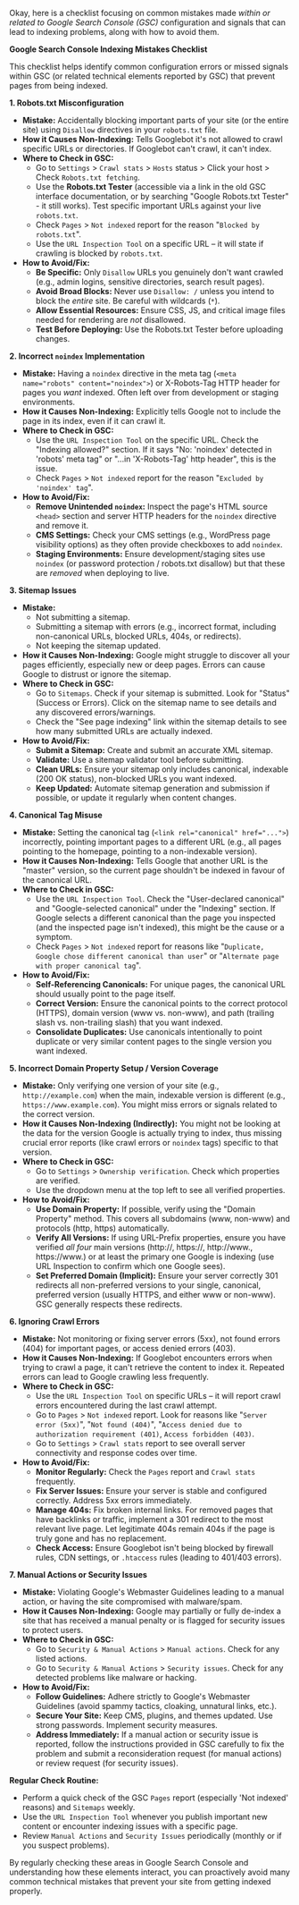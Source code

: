 Okay, here is a checklist focusing on common mistakes made *within or related to Google Search Console (GSC)* configuration and signals that can lead to indexing problems, along with how to avoid them.

**Google Search Console Indexing Mistakes Checklist**

This checklist helps identify common configuration errors or missed signals within GSC (or related technical elements reported by GSC) that prevent pages from being indexed.

**1. Robots.txt Misconfiguration**

*   **Mistake:** Accidentally blocking important parts of your site (or the entire site) using `Disallow` directives in your `robots.txt` file.
*   **How it Causes Non-Indexing:** Tells Googlebot it's not allowed to crawl specific URLs or directories. If Googlebot can't crawl, it can't index.
*   **Where to Check in GSC:**
    *   Go to `Settings` > `Crawl stats` > `Hosts` status > Click your host > Check `Robots.txt fetching`.
    *   Use the **Robots.txt Tester** (accessible via a link in the old GSC interface documentation, or by searching "Google Robots.txt Tester" - it still works). Test specific important URLs against your live `robots.txt`.
    *   Check `Pages` > `Not indexed` report for the reason "`Blocked by robots.txt`".
    *   Use the `URL Inspection Tool` on a specific URL – it will state if crawling is blocked by `robots.txt`.
*   **How to Avoid/Fix:**
    *   **Be Specific:** Only `Disallow` URLs you genuinely don't want crawled (e.g., admin logins, sensitive directories, search result pages).
    *   **Avoid Broad Blocks:** Never use `Disallow: /` unless you intend to block the *entire* site. Be careful with wildcards (`*`).
    *   **Allow Essential Resources:** Ensure CSS, JS, and critical image files needed for rendering are *not* disallowed.
    *   **Test Before Deploying:** Use the Robots.txt Tester before uploading changes.

**2. Incorrect `noindex` Implementation**

*   **Mistake:** Having a `noindex` directive in the meta tag (`<meta name="robots" content="noindex">`) or X-Robots-Tag HTTP header for pages you *want* indexed. Often left over from development or staging environments.
*   **How it Causes Non-Indexing:** Explicitly tells Google not to include the page in its index, even if it can crawl it.
*   **Where to Check in GSC:**
    *   Use the `URL Inspection Tool` on the specific URL. Check the "Indexing allowed?" section. If it says "No: 'noindex' detected in 'robots' meta tag" or "...in 'X-Robots-Tag' http header", this is the issue.
    *   Check `Pages` > `Not indexed` report for the reason "`Excluded by 'noindex' tag`".
*   **How to Avoid/Fix:**
    *   **Remove Unintended `noindex`:** Inspect the page's HTML source `<head>` section and server HTTP headers for the `noindex` directive and remove it.
    *   **CMS Settings:** Check your CMS settings (e.g., WordPress page visibility options) as they often provide checkboxes to add `noindex`.
    *   **Staging Environments:** Ensure development/staging sites use `noindex` (or password protection / robots.txt disallow) but that these are *removed* when deploying to live.

**3. Sitemap Issues**

*   **Mistake:**
    *   Not submitting a sitemap.
    *   Submitting a sitemap with errors (e.g., incorrect format, including non-canonical URLs, blocked URLs, 404s, or redirects).
    *   Not keeping the sitemap updated.
*   **How it Causes Non-Indexing:** Google might struggle to discover all your pages efficiently, especially new or deep pages. Errors can cause Google to distrust or ignore the sitemap.
*   **Where to Check in GSC:**
    *   Go to `Sitemaps`. Check if your sitemap is submitted. Look for "Status" (Success or Errors). Click on the sitemap name to see details and any discovered errors/warnings.
    *   Check the "See page indexing" link within the sitemap details to see how many submitted URLs are actually indexed.
*   **How to Avoid/Fix:**
    *   **Submit a Sitemap:** Create and submit an accurate XML sitemap.
    *   **Validate:** Use a sitemap validator tool before submitting.
    *   **Clean URLs:** Ensure your sitemap only includes canonical, indexable (200 OK status), non-blocked URLs you want indexed.
    *   **Keep Updated:** Automate sitemap generation and submission if possible, or update it regularly when content changes.

**4. Canonical Tag Misuse**

*   **Mistake:** Setting the canonical tag (`<link rel="canonical" href="...">`) incorrectly, pointing important pages to a different URL (e.g., all pages pointing to the homepage, pointing to a non-indexable version).
*   **How it Causes Non-Indexing:** Tells Google that another URL is the "master" version, so the current page shouldn't be indexed in favour of the canonical URL.
*   **Where to Check in GSC:**
    *   Use the `URL Inspection Tool`. Check the "User-declared canonical" and "Google-selected canonical" under the "Indexing" section. If Google selects a different canonical than the page you inspected (and the inspected page isn't indexed), this might be the cause or a symptom.
    *   Check `Pages` > `Not indexed` report for reasons like "`Duplicate, Google chose different canonical than user`" or "`Alternate page with proper canonical tag`".
*   **How to Avoid/Fix:**
    *   **Self-Referencing Canonicals:** For unique pages, the canonical URL should usually point to the page itself.
    *   **Correct Version:** Ensure the canonical points to the correct protocol (HTTPS), domain version (www vs. non-www), and path (trailing slash vs. non-trailing slash) that you want indexed.
    *   **Consolidate Duplicates:** Use canonicals intentionally to point duplicate or very similar content pages to the single version you want indexed.

**5. Incorrect Domain Property Setup / Version Coverage**

*   **Mistake:** Only verifying one version of your site (e.g., `http://example.com`) when the main, indexable version is different (e.g., `https://www.example.com`). You might miss errors or signals related to the correct version.
*   **How it Causes Non-Indexing (Indirectly):** You might not be looking at the data for the version Google is actually trying to index, thus missing crucial error reports (like crawl errors or `noindex` tags) specific to that version.
*   **Where to Check in GSC:**
    *   Go to `Settings` > `Ownership verification`. Check which properties are verified.
    *   Use the dropdown menu at the top left to see all verified properties.
*   **How to Avoid/Fix:**
    *   **Use Domain Property:** If possible, verify using the "Domain Property" method. This covers all subdomains (www, non-www) and protocols (http, https) automatically.
    *   **Verify All Versions:** If using URL-Prefix properties, ensure you have verified *all four* main versions (http://, https://, http://www., https://www.) or at least the primary one Google is indexing (use URL Inspection to confirm which one Google sees).
    *   **Set Preferred Domain (Implicit):** Ensure your server correctly 301 redirects all non-preferred versions to your single, canonical, preferred version (usually HTTPS, and either www or non-www). GSC generally respects these redirects.

**6. Ignoring Crawl Errors**

*   **Mistake:** Not monitoring or fixing server errors (5xx), not found errors (404) for important pages, or access denied errors (403).
*   **How it Causes Non-Indexing:** If Googlebot encounters errors when trying to crawl a page, it can't retrieve the content to index it. Repeated errors can lead to Google crawling less frequently.
*   **Where to Check in GSC:**
    *   Use the `URL Inspection Tool` on specific URLs – it will report crawl errors encountered during the last crawl attempt.
    *   Go to `Pages` > `Not indexed` report. Look for reasons like "`Server error (5xx)`", "`Not found (404)`", "`Access denied due to authorization requirement (401)`, `Access forbidden (403)`.
    *   Go to `Settings` > `Crawl stats` report to see overall server connectivity and response codes over time.
*   **How to Avoid/Fix:**
    *   **Monitor Regularly:** Check the `Pages` report and `Crawl stats` frequently.
    *   **Fix Server Issues:** Ensure your server is stable and configured correctly. Address 5xx errors immediately.
    *   **Manage 404s:** Fix broken internal links. For removed pages that have backlinks or traffic, implement a 301 redirect to the most relevant live page. Let legitimate 404s remain 404s if the page is truly gone and has no replacement.
    *   **Check Access:** Ensure Googlebot isn't being blocked by firewall rules, CDN settings, or `.htaccess` rules (leading to 401/403 errors).

**7. Manual Actions or Security Issues**

*   **Mistake:** Violating Google's Webmaster Guidelines leading to a manual action, or having the site compromised with malware/spam.
*   **How it Causes Non-Indexing:** Google may partially or fully de-index a site that has received a manual penalty or is flagged for security issues to protect users.
*   **Where to Check in GSC:**
    *   Go to `Security & Manual Actions` > `Manual actions`. Check for any listed actions.
    *   Go to `Security & Manual Actions` > `Security issues`. Check for any detected problems like malware or hacking.
*   **How to Avoid/Fix:**
    *   **Follow Guidelines:** Adhere strictly to Google's Webmaster Guidelines (avoid spammy tactics, cloaking, unnatural links, etc.).
    *   **Secure Your Site:** Keep CMS, plugins, and themes updated. Use strong passwords. Implement security measures.
    *   **Address Immediately:** If a manual action or security issue is reported, follow the instructions provided in GSC carefully to fix the problem and submit a reconsideration request (for manual actions) or review request (for security issues).

**Regular Check Routine:**

*   Perform a quick check of the GSC `Pages` report (especially 'Not indexed' reasons) and `Sitemaps` weekly.
*   Use the `URL Inspection Tool` whenever you publish important new content or encounter indexing issues with a specific page.
*   Review `Manual Actions` and `Security Issues` periodically (monthly or if you suspect problems).

By regularly checking these areas in Google Search Console and understanding how these elements interact, you can proactively avoid many common technical mistakes that prevent your site from getting indexed properly.